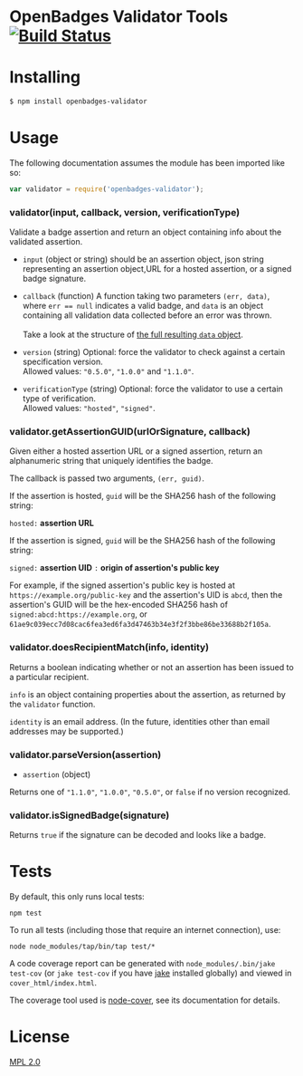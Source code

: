 # OpenBadges Validator Tools [![Build Status](https://secure.travis-ci.org/mozilla/openbadges-validator.png?branch=master)](http://travis-ci.org/mozilla/openbadges-validator)

# Installing

```bash
$ npm install openbadges-validator
```

# Usage

The following documentation assumes the module has been imported
like so:

```javascript
var validator = require('openbadges-validator');
```

### validator(input, callback, version, verificationType)

Validate a badge assertion and return an object containing info about
the validated assertion.

- `input` (object or string) should be an assertion object, json string representing an assertion object,URL for a hosted assertion, or a signed badge signature.

- `callback` (function) A function taking two parameters `(err, data)`, where `err == null` indicates a valid badge, and `data` is an object containing all validation data collected before an error was thrown.<br><br>Take a look at the structure of [the full resulting `data` object](https://github.com/mozilla/openbadges-validator/wiki/Example-Validator-Result).

- `version` (string) Optional: force the validator to check against a certain specification version. <br>Allowed values: `"0.5.0"`, `"1.0.0"` and `"1.1.0"`. 

- `verificationType` (string) Optional: force the validator to use a certain type of verification. <br>Allowed values: `"hosted"`, `"signed"`.

### validator.getAssertionGUID(urlOrSignature, callback)

Given either a hosted assertion URL or a signed assertion,
return an alphanumeric string that uniquely identifies the badge.

The callback is passed two arguments, `(err, guid)`.

If the assertion is hosted, `guid` will be the SHA256 hash of the following 
string:

`hosted:` **assertion URL**

If the assertion is signed, `guid` will be the SHA256 hash of the following
string:

`signed:` **assertion UID** `:` **origin of assertion's public key**

For example, if the signed assertion's public key is hosted at
`https://example.org/public-key` and the assertion's UID is `abcd`, then
the assertion's GUID will be the hex-encoded SHA256 hash of
`signed:abcd:https://example.org`, or
`61ae9c039ecc7d08cac6fea3ed6fa3d47463b34e3f2f3bbe86be33688b2f105a`.

### validator.doesRecipientMatch(info, identity)

Returns a boolean indicating whether or not an assertion has
been issued to a particular recipient.

`info` is an object containing properties about the assertion, as returned
by the `validator` function.

`identity` is an email address. (In the future, identities other than
email addresses may be supported.)

### validator.parseVersion(assertion)

- `assertion` (object)

Returns one of `"1.1.0"`, `"1.0.0"`, `"0.5.0"`, or `false` if no version recognized.

### validator.isSignedBadge(signature)

Returns `true` if the signature can be decoded and looks like a badge.

# Tests

By default, this only runs local tests:

`npm test`

To run all tests (including those that require an internet connection), use:

`node node_modules/tap/bin/tap test/*`

A code coverage report can be generated with `node_modules/.bin/jake test-cov`
(or `jake test-cov` if you have [jake][] installed globally)
and viewed in `cover_html/index.html`.

The coverage tool used is [node-cover][], see its documentation for details.

[jake]: https://github.com/mde/jake
[node-cover]: https://github.com/itay/node-cover

# License

[MPL 2.0](http://www.mozilla.org/MPL/2.0/)
